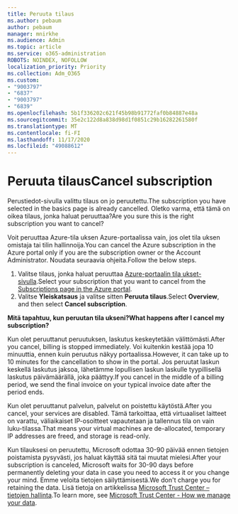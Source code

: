 ```yaml
---
title: Peruuta tilaus
ms.author: pebaum
author: pebaum
manager: mnirkhe
ms.audience: Admin
ms.topic: article
ms.service: o365-administration
ROBOTS: NOINDEX, NOFOLLOW
localization_priority: Priority
ms.collection: Adm_O365
ms.custom:
- "9003797"
- "6837"
- "9003797"
- "6839"
ms.openlocfilehash: 5b1f336202c621f45b98b91772faf0b84887e48a
ms.sourcegitcommit: 35e2c122d8a838d98d1f0851c29b16282261580f
ms.translationtype: MT
ms.contentlocale: fi-FI
ms.lasthandoff: 11/17/2020
ms.locfileid: "49088612"
---
```

# <a name="cancel-subscription"></a><span data-ttu-id="0ba52-102">Peruuta tilaus</span><span class="sxs-lookup"><span data-stu-id="0ba52-102">Cancel subscription</span></span>

<span data-ttu-id="0ba52-103">Perustiedot-sivulla valittu tilaus on jo peruutettu.</span><span class="sxs-lookup"><span data-stu-id="0ba52-103">The subscription you have selected in the basics page is already cancelled.</span></span> <span data-ttu-id="0ba52-104">Oletko varma, että tämä on oikea tilaus, jonka haluat peruuttaa?</span><span class="sxs-lookup"><span data-stu-id="0ba52-104">Are you sure this is the right subscription you want to cancel?</span></span>

<span data-ttu-id="0ba52-105">Voit peruuttaa Azure-tila uksen Azure-portaalissa vain, jos olet tila uksen omistaja tai tilin hallinnoija.</span><span class="sxs-lookup"><span data-stu-id="0ba52-105">You can cancel the Azure subscription in the Azure portal only if you are the subscription owner or the Account Administrator.</span></span> <span data-ttu-id="0ba52-106">Noudata seuraavia ohjeita.</span><span class="sxs-lookup"><span data-stu-id="0ba52-106">Follow the below steps.</span></span>

1. <span data-ttu-id="0ba52-107">Valitse tilaus, jonka haluat peruuttaa [Azure-portaalin tila ukset-sivulla](https://ms.portal.azure.com/#blade/Microsoft_Azure_Billing/SubscriptionsBlade).</span><span class="sxs-lookup"><span data-stu-id="0ba52-107">Select your subscription that you want to cancel from the [Subscriptions page in the Azure portal](https://ms.portal.azure.com/#blade/Microsoft_Azure_Billing/SubscriptionsBlade).</span></span>
2. <span data-ttu-id="0ba52-108">Valitse **Yleiskatsaus** ja valitse sitten **Peruuta tilaus**.</span><span class="sxs-lookup"><span data-stu-id="0ba52-108">Select **Overview**, and then select **Cancel subscription**.</span></span>

<span data-ttu-id="0ba52-109">**Mitä tapahtuu, kun peruutan tila ukseni?**</span><span class="sxs-lookup"><span data-stu-id="0ba52-109">**What happens after I cancel my subscription?**</span></span>

<span data-ttu-id="0ba52-110">Kun olet peruuttanut peruutuksen, laskutus keskeytetään välittömästi.</span><span class="sxs-lookup"><span data-stu-id="0ba52-110">After you cancel, billing is stopped immediately.</span></span> <span data-ttu-id="0ba52-111">Voi kuitenkin kestää jopa 10 minuuttia, ennen kuin peruutus näkyy portaalissa.</span><span class="sxs-lookup"><span data-stu-id="0ba52-111">However, it can take up to 10 minutes for the cancellation to show in the portal.</span></span> <span data-ttu-id="0ba52-112">Jos peruutat laskun keskellä laskutus jaksoa, lähetämme lopullisen laskun laskulle tyypillisellä laskutus päivämäärällä, joka päättyy.</span><span class="sxs-lookup"><span data-stu-id="0ba52-112">If you cancel in the middle of a billing period, we send the final invoice on your typical invoice date after the period ends.</span></span>

<span data-ttu-id="0ba52-113">Kun olet peruuttanut palvelun, palvelut on poistettu käytöstä.</span><span class="sxs-lookup"><span data-stu-id="0ba52-113">After you cancel, your services are disabled.</span></span> <span data-ttu-id="0ba52-114">Tämä tarkoittaa, että virtuaaliset laitteet on varattu, väliaikaiset IP-osoitteet vapautetaan ja tallennus tila on vain luku-tilassa.</span><span class="sxs-lookup"><span data-stu-id="0ba52-114">That means your virtual machines are de-allocated, temporary IP addresses are freed, and storage is read-only.</span></span>

<span data-ttu-id="0ba52-115">Kun tilauksesi on peruutettu, Microsoft odottaa 30-90 päivää ennen tietojen poistamista pysyvästi, jos haluat käyttää sitä tai muutat mielesi.</span><span class="sxs-lookup"><span data-stu-id="0ba52-115">After your subscription is canceled, Microsoft waits for 30-90 days before permanently deleting your data in case you need to access it or you change your mind.</span></span> <span data-ttu-id="0ba52-116">Emme veloita tietojen säilyttämisestä.</span><span class="sxs-lookup"><span data-stu-id="0ba52-116">We don't charge you for retaining the data.</span></span> <span data-ttu-id="0ba52-117">Lisä tietoja on artikkelissa [Microsoft Trust Center – tietojen hallinta](https://www.microsoft.com/trust-center/privacy/data-management#leave).</span><span class="sxs-lookup"><span data-stu-id="0ba52-117">To learn more, see [Microsoft Trust Center - How we manage your data](https://www.microsoft.com/trust-center/privacy/data-management#leave).</span></span>


